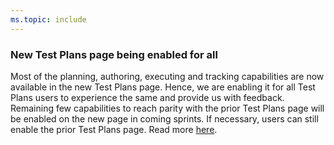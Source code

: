 ```yaml
---
ms.topic: include
---
```


### New Test Plans page being enabled for all

Most of the planning, authoring, executing and tracking capabilities are now available in the new Test Plans page. Hence, we are enabling it for all Test Plans users to experience the same and provide us with feedback. Remaining few capabilities to reach parity with the prior Test Plans page will be enabled on the new page in coming sprints. If necessary, users can still enable the prior Test Plans page. Read more [here](https://docs.microsoft.com/en-us/azure/devops/test/new-test-plans-page).
